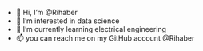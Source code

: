 - 👋 Hi, I’m @Rihaber
- 👀 I’m interested in data science
- 🌱 I’m currently learning electrical engineering
- 📫 you can reach me on my GitHub account @Rihaber

<!---
Rihaber/Rihaber is a ✨ special ✨ repository because its `README.md` (this file) appears on your GitHub profile.
You can click the Preview link to take a look at your changes.
--->
